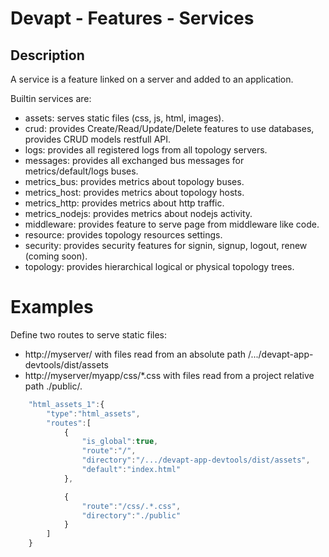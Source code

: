 # Devapt - Features - Services



## Description
A service is a feature linked on a server and added to an application.

Builtin services are:
 * assets: serves static files (css, js, html, images).
 * crud: provides Create/Read/Update/Delete features to use databases, provides CRUD models restfull API.
 * logs: provides all registered logs from all topology servers.
 * messages: provides all exchanged bus messages for metrics/default/logs buses.
 * metrics_bus: provides metrics about topology buses.
 * metrics_host: provides metrics about topology hosts.
 * metrics_http: provides metrics about http traffic.
 * metrics_nodejs: provides metrics about nodejs activity.
 * middleware: provides feature to serve page from middleware like code.
 * resource: provides topology resources settings.
 * security: provides security features for signin, signup, logout, renew (coming soon).
 * topology: provides hierarchical logical or physical topology trees.



# Examples

Define two routes to serve static files:
 * http://myserver/ with files read from an absolute path /.../devapt-app-devtools/dist/assets
 * http://myserver/myapp/css/*.css with files read from a project relative path ./public/.

```js
	"html_assets_1":{
		"type":"html_assets",
		"routes":[
			{
				"is_global":true,
				"route":"/",
				"directory":"/.../devapt-app-devtools/dist/assets",
				"default":"index.html"
			},

			{
				"route":"/css/.*.css",
				"directory":"./public"
			}
		]
	}
```

